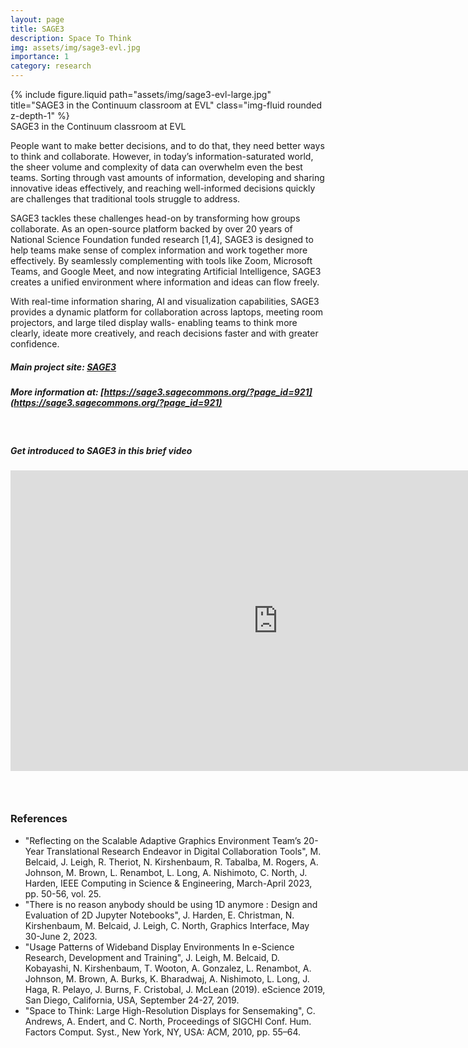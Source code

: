 ```yaml
---
layout: page
title: SAGE3
description: Space To Think
img: assets/img/sage3-evl.jpg
importance: 1
category: research
---
```


<div class="row justify-content-sm-center">
    <div class="col-sm-8 mt-3 mt-md-0">
        {% include figure.liquid path="assets/img/sage3-evl-large.jpg" title="SAGE3 in the Continuum classroom at EVL" class="img-fluid rounded z-depth-1" %}
    </div>
</div>
<div class="caption">
    SAGE3 in the Continuum classroom at EVL
</div>

People want to make better decisions, and to do that, they need better ways to think and collaborate. However, in today’s information-saturated world, the sheer volume and complexity of data can overwhelm even the best teams. Sorting through vast amounts of information, developing and sharing innovative ideas effectively, and reaching well-informed decisions quickly are challenges that traditional tools struggle to address.

SAGE3 tackles these challenges head-on by transforming how groups collaborate. As an open-source platform backed by over 20 years of National Science Foundation funded research [1,4], SAGE3 is designed to help teams make sense of complex information and work together more effectively. By seamlessly complementing with tools like Zoom, Microsoft Teams, and Google Meet, and now integrating Artificial Intelligence, SAGE3 creates a unified environment where information and ideas can flow freely.

With real-time information sharing, AI and visualization capabilities, SAGE3 provides a dynamic platform for collaboration across laptops, meeting room projectors, and large tiled display walls- enabling teams to think more clearly, ideate more creatively, and reach decisions faster and with greater confidence.

##### Main project site: [SAGE3](https://sage3.sagecommons.org/)

##### More information at: [https://sage3.sagecommons.org/?page_id=921](https://sage3.sagecommons.org/?page_id=921)

#### &nbsp;

##### Get introduced to SAGE3 in this brief video

<div class="row justify-content-sm-center">
      <iframe width="855" height="481" src="https://www.youtube.com/embed/e-UA48-x5a0" title="SAGE3 - Smart Amplified Group Environment" frameborder="0" allow="accelerometer; autoplay; clipboard-write; encrypted-media; gyroscope; picture-in-picture; web-share" referrerpolicy="strict-origin-when-cross-origin" allowfullscreen></iframe>
</div>

### &nbsp;

### References

- "Reflecting on the Scalable Adaptive Graphics Environment Team’s 20-Year Translational Research Endeavor in Digital Collaboration Tools", M. Belcaid, J. Leigh, R. Theriot, N. Kirshenbaum, R. Tabalba, M. Rogers, A. Johnson, M. Brown, L. Renambot, L. Long, A. Nishimoto, C. North, J. Harden, IEEE Computing in Science & Engineering, March-April 2023, pp. 50-56, vol. 25.
- "There is no reason anybody should be using 1D anymore : Design and Evaluation of 2D Jupyter Notebooks", J. Harden, E. Christman, N. Kirshenbaum, M. Belcaid, J. Leigh, C. North, Graphics Interface, May 30-June 2, 2023.
- "Usage Patterns of Wideband Display Environments In e-Science Research, Development and Training", J. Leigh, M. Belcaid, D. Kobayashi, N. Kirshenbaum, T. Wooton, A. Gonzalez, L. Renambot, A. Johnson, M. Brown, A. Burks, K. Bharadwaj, A. Nishimoto, L. Long, J. Haga, R. Pelayo, J. Burns, F. Cristobal, J. McLean (2019). eScience 2019, San Diego, California, USA, September 24-27, 2019.
- "Space to Think: Large High-Resolution Displays for Sensemaking", C. Andrews, A. Endert, and C. North, Proceedings of SIGCHI Conf. Hum. Factors Comput. Syst., New York, NY, USA: ACM, 2010, pp. 55–64.
